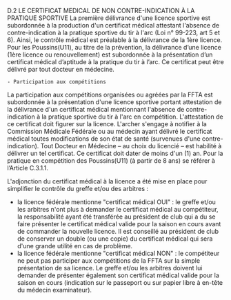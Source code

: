 D.2 LE CERTIFICAT MEDICAL DE NON CONTRE-INDICATION À LA PRATIQUE SPORTIVE
La première délivrance d'une licence sportive est subordonnée à la production d'un certificat médical
attestant l'absence de contre-indication à la pratique sportive du tir à l'arc (Loi n° 99-223, art 5 et 6).
Ainsi, le contrôle médical est préalable à la délivrance de la 1ère licence. Pour les Poussins(U11), au titre de
la prévention, la délivrance d’une licence (1ère licence ou renouvellement) est subordonnée à la présentation
d’un certificat médical d’aptitude à la pratique du tir à l’arc. Ce certificat peut être délivré par tout docteur
en médecine.

    - Participation aux compétitions

La participation aux compétitions organisées ou agréées par la FFTA est subordonnée à la présentation
d'une licence sportive portant attestation de la délivrance d'un certificat médical mentionnant l'absence de
contre-indication à la pratique sportive du tir à l'arc en compétition.
L'attestation de ce certificat doit figurer sur la licence.
L'archer s'engage à notifier à la Commission Médicale Fédérale ou au médecin ayant délivré le certificat
médical toutes modifications de son état de santé (survenues d'une contre-indication).
Tout Docteur en Médecine – au choix du licencié – est habilité à délivrer un tel certificat. Ce certificat doit
dater de moins d'un (1) an.
Pour la pratique en compétition des Poussins(U11) (à partir de 8 ans) se référer à l’Article C.3.1.1.

L'adjonction du certificat médical à la licence a été mise en place pour simplifier le contrôle du greffe et/ou
des arbitres :

- la licence fédérale mentionne "certificat médical OUI" : le greffe et/ou les arbitres n'ont plus à
  demander le certificat médical au compétiteur, la responsabilité ayant été transférée au président
  de club qui a du se faire présenter le certificat médical valide pour la saison en cours avant de
  commander la nouvelle licence. Il est conseillé au président de club de conserver un double (ou une
  copie) du certificat médical qui sera d'une grande utilité en cas de problème.
- la licence fédérale mentionne "certificat médical NON" : le compétiteur ne peut pas participer aux
  compétitions de la FFTA sur la simple présentation de sa licence. Le greffe et/ou les arbitres doivent
  lui demander de présenter également son certificat médical valide pour la saison en cours (indication
  sur le passeport ou sur papier libre à en-tête du médecin examinateur).
